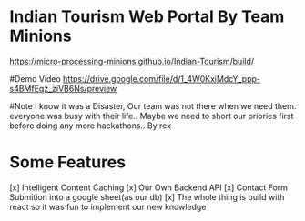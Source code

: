 # Indian Tourism Web Portal By Team Minions

https://micro-processing-minions.github.io/Indian-Tourism/build/

#Demo Video
https://drive.google.com/file/d/1_4W0KxiMdcY_ppp-s4BMfEqz_ziVB6Ns/preview

#Note
I know it was a Disaster, Our team was not there when we need them. everyone was busy with their life.. Maybe we need to short our priories first before doing any more hackathons.. By rex


# Some Features
[x] Intelligent Content Caching
[x] Our Own Backend API
[x] Contact Form Submition into a google sheet(as our db)
[x] The whole thing is build with react so it was fun to implement our new knowledge